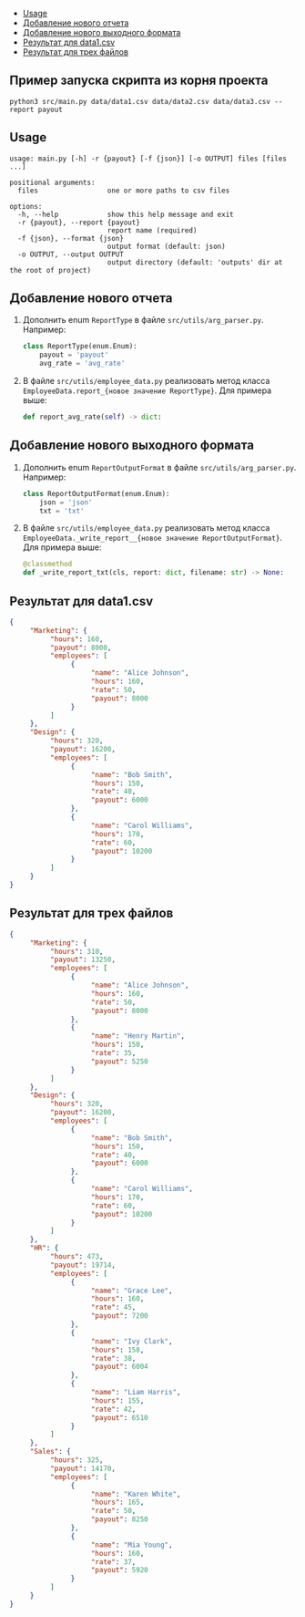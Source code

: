 - [Usage](#usage)
- [Добавление нового отчета](#new-report)
- [Добавление нового выходного формата](#new-formet)
- [Результат для data1.csv](#result1)
- [Результат для трех файлов](#result-all)

## Пример запуска скрипта из корня проекта

```
python3 src/main.py data/data1.csv data/data2.csv data/data3.csv --report payout
```

<h2 id="usage">Usage</h2>

```
usage: main.py [-h] -r {payout} [-f {json}] [-o OUTPUT] files [files ...]

positional arguments:
  files                 one or more paths to csv files

options:
  -h, --help            show this help message and exit
  -r {payout}, --report {payout}
                        report name (required)
  -f {json}, --format {json}
                        output format (default: json)
  -o OUTPUT, --output OUTPUT
                        output directory (default: 'outputs' dir at the root of project)
```

<h2 id="new-report">Добавление нового отчета</h2>

1. Дополнить enum `ReportType` в файле `src/utils/arg_parser.py`. Например:
    ```python
    class ReportType(enum.Enum):
        payout = 'payout'
        avg_rate = 'avg_rate'
    ```
   
2. В файле `src/utils/employee_data.py` реализовать метод класса `EmployeeData.report_{новое значение ReportType}`.
    Для примера выше:
    ```python
    def report_avg_rate(self) -> dict:
    ```

<h2 id="new-format">Добавление нового выходного формата</h2>

1. Дополнить enum `ReportOutputFormat` в файле `src/utils/arg_parser.py`. Например:
    ```python
    class ReportOutputFormat(enum.Enum):
        json = 'json'
        txt = 'txt'
    ```
   
2. В файле `src/utils/employee_data.py` реализовать метод класса
`EmployeeData._write_report__{новое значение ReportOutputFormat}`. Для примера выше:
    ```python
    @classmethod
    def _write_report_txt(cls, report: dict, filename: str) -> None:
    ```

<h2 id="result1">Результат для data1.csv</h2>

```json
{
     "Marketing": {
          "hours": 160,
          "payout": 8000,
          "employees": [
               {
                    "name": "Alice Johnson",
                    "hours": 160,
                    "rate": 50,
                    "payout": 8000
               }
          ]
     },
     "Design": {
          "hours": 320,
          "payout": 16200,
          "employees": [
               {
                    "name": "Bob Smith",
                    "hours": 150,
                    "rate": 40,
                    "payout": 6000
               },
               {
                    "name": "Carol Williams",
                    "hours": 170,
                    "rate": 60,
                    "payout": 10200
               }
          ]
     }
}
```

<h2 id="result-all">Результат для трех файлов</h2>

```json
{
     "Marketing": {
          "hours": 310,
          "payout": 13250,
          "employees": [
               {
                    "name": "Alice Johnson",
                    "hours": 160,
                    "rate": 50,
                    "payout": 8000
               },
               {
                    "name": "Henry Martin",
                    "hours": 150,
                    "rate": 35,
                    "payout": 5250
               }
          ]
     },
     "Design": {
          "hours": 320,
          "payout": 16200,
          "employees": [
               {
                    "name": "Bob Smith",
                    "hours": 150,
                    "rate": 40,
                    "payout": 6000
               },
               {
                    "name": "Carol Williams",
                    "hours": 170,
                    "rate": 60,
                    "payout": 10200
               }
          ]
     },
     "HR": {
          "hours": 473,
          "payout": 19714,
          "employees": [
               {
                    "name": "Grace Lee",
                    "hours": 160,
                    "rate": 45,
                    "payout": 7200
               },
               {
                    "name": "Ivy Clark",
                    "hours": 158,
                    "rate": 38,
                    "payout": 6004
               },
               {
                    "name": "Liam Harris",
                    "hours": 155,
                    "rate": 42,
                    "payout": 6510
               }
          ]
     },
     "Sales": {
          "hours": 325,
          "payout": 14170,
          "employees": [
               {
                    "name": "Karen White",
                    "hours": 165,
                    "rate": 50,
                    "payout": 8250
               },
               {
                    "name": "Mia Young",
                    "hours": 160,
                    "rate": 37,
                    "payout": 5920
               }
          ]
     }
}
```

